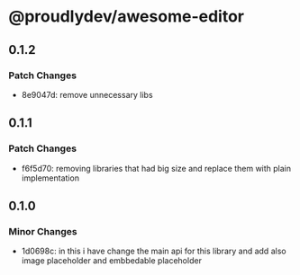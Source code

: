 # @proudlydev/awesome-editor

## 0.1.2

### Patch Changes

- 8e9047d: remove unnecessary libs

## 0.1.1

### Patch Changes

- f6f5d70: removing libraries that had big size and replace them with plain implementation

## 0.1.0

### Minor Changes

- 1d0698c: in this i have change the main api for this library and add also image placeholder and embbedable placeholder
